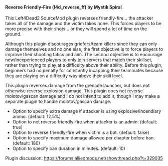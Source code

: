 #### Reverse Friendly-Fire (l4d_reverse_ff) by Mystik Spiral

This Left4Dead2 SourceMod plugin reverses friendly-fire... the attacker takes all of the damage and the victim takes none.
This forces players to be more precise with their shots... or they will spend a lot of time on the ground.

Although this plugin discourages griefers/team killers since they can only damage themselves and no one else, the first objective is to force players to improve their shooting tatics and aim.  The second objective is to encourage new/inexperienced players to only join servers that match their skillset, rather than trying to play at a difficulty above their ability.  Before this plugin, beginners had no penalty for constantly incapping their teammates because they are playing on a difficulty way above their skill level.

This plugin reverses damage from the grenade launcher, but does not otherwise reverse explosion damage.  This plugin does not reverse molotov/gascan damage and I do not intend to add it, though I may make a separate plugin to handle molotov/gascan damage.

- Option to specify extra damage if attacker is using explosive/incendiary ammo. (default: 12.5%)
- Option to not reverse friendly-fire when attacker is an admin. (default: true)
- Option to reverse friendly-fire when victim is a bot. (default: false)
- Option to specify maximum damage allowed per chapter before ban. (default: 180)
- Option to specify ban duration in minutes. (default: 10)

Plugin discussion: https://forums.alliedmods.net/showthread.php?t=329035
